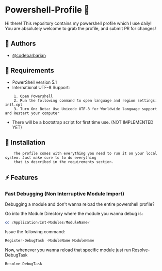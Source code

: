 
# Powershell-Profile 👋  

Hi there! This repository contains my powershell profile which I use daily! You are absolutely welcome to grab the profile, and submit PR for changes! 

## 🔗 Authors

- [@codebarbarian](https://www.github.com/codebarbarian)

## 🧠 Requirements

- PowerShell version 5.1
- International UTF-8 Support:
```text
    1. Open Powershell
    2. Run the following command to open language and region settings: intl.cpl
    3. Turn On: Beta: Use Unicode UTF-8 for Worldwide language support and Restart your computer
```
- There will be a bootstrap script for first time use. (NOT IMPLEMENTED YET)

## 🚀 Installation

```text
    The profile comes with everything you need to run it on your local system. Just make sure to to do everything
    that is described in the requirements section.
```
## ⚡️ Features

### Fast Debugging (Non Interruptive Module Import)

Debugging a module and don't wanna reload the entire powershell profile?

Go into the Module Directory where the module you wanna debug is:

```powershell
cd /Application/Int-Modules/ModuleName/
```
Issue the following command: 
```Powershell
Register-DebugTask -ModuleName ModuleName
```

Now, whenever you wanna reload that specific module just run Resolve-DebugTask
```powershell
Resolve-DebugTask
```